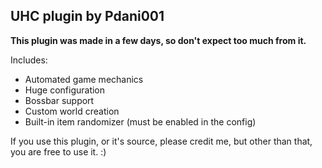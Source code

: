 ## UHC plugin by Pdani001
**This plugin was made in a few days, so don't expect too much from it.**

Includes:
- Automated game mechanics
- Huge configuration
- Bossbar support
- Custom world creation
- Built-in item randomizer (must be enabled in the config)

If you use this plugin, or it's source, please credit me, but other than that, you are free to use it. :)